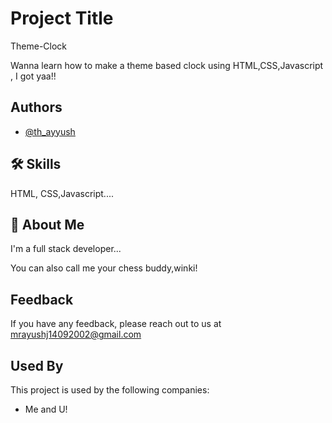 
# Project Title
Theme-Clock

Wanna learn how to make a theme based clock using HTML,CSS,Javascript , I got yaa!!
 


## Authors

- [@th_ayyush](https://www.github.com/th_ayyush)


## 🛠 Skills
HTML, CSS,Javascript....


## 🚀 About Me
I'm a full stack developer...

You can also call me your chess buddy,winki!
## Feedback

If you have any feedback, please reach out to us at mrayushj14092002@gmail.com


## Used By

This project is used by the following companies:

- Me and U!

